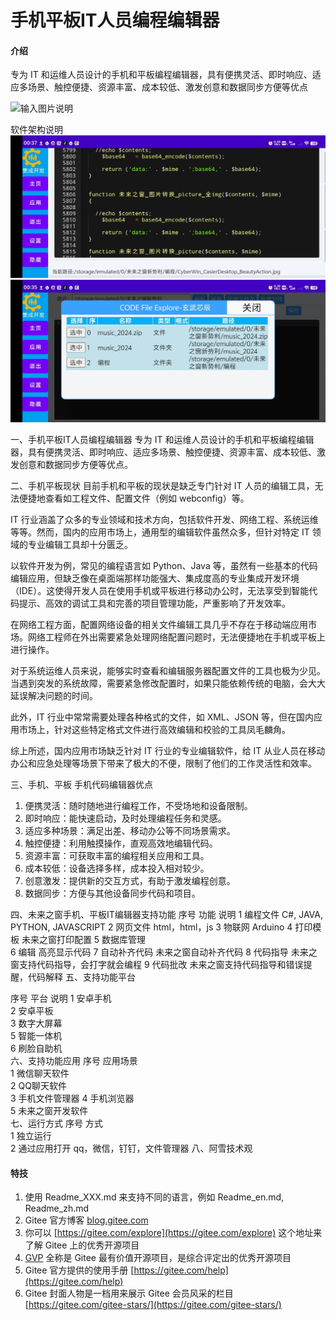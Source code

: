 # 手机平板IT人员编程编辑器

#### 介绍
专为 IT 和运维人员设计的手机和平板编程编辑器，具有便携灵活、即时响应、适应多场景、触控便捷、资源丰富、成本较低、激发创意和数据同步方便等优点

![输入图片说明](https://i-blog.csdnimg.cn/direct/c98e17c0ece145f8b7199671a4af1885.png)

软件架构说明
![输入图片说明](%E5%BE%AE%E4%BF%A1%E5%9B%BE%E7%89%87_20240917195812.jpg)
![输入图片说明](%E5%BE%AE%E4%BF%A1%E5%9B%BE%E7%89%87_20240917195746.jpg)

  一、手机平板IT人员编程编辑器
专为 IT 和运维人员设计的手机和平板编程编辑器，具有便携灵活、即时响应、适应多场景、触控便捷、资源丰富、成本较低、激发创意和数据同步方便等优点。

二、手机平板现状
目前手机和平板的现状是缺乏专门针对 IT 人员的编辑工具，无法便捷地查看如工程文件、配置文件（例如 webconfig）等。

IT 行业涵盖了众多的专业领域和技术方向，包括软件开发、网络工程、系统运维等等。然而，国内的应用市场上，通用型的编辑软件虽然众多，但针对特定 IT 领域的专业编辑工具却十分匮乏。

以软件开发为例，常见的编程语言如 Python、Java 等，虽然有一些基本的代码编辑应用，但缺乏像在桌面端那样功能强大、集成度高的专业集成开发环境（IDE）。这使得开发人员在使用手机或平板进行移动办公时，无法享受到智能代码提示、高效的调试工具和完善的项目管理功能，严重影响了开发效率。

在网络工程方面，配置网络设备的相关文件编辑工具几乎不存在于移动端应用市场。网络工程师在外出需要紧急处理网络配置问题时，无法便捷地在手机或平板上进行操作。

对于系统运维人员来说，能够实时查看和编辑服务器配置文件的工具也极为少见。当遇到突发的系统故障，需要紧急修改配置时，如果只能依赖传统的电脑，会大大延误解决问题的时间。

此外，IT 行业中常常需要处理各种格式的文件，如 XML、JSON 等，但在国内应用市场上，针对这些特定格式文件进行高效编辑和校验的工具凤毛麟角。

综上所述，国内应用市场缺乏针对 IT 行业的专业编辑软件，给 IT 从业人员在移动办公和应急处理等场景下带来了极大的不便，限制了他们的工作灵活性和效率。 

三、手机、平板 手机代码编辑器优点
1. 便携灵活：随时随地进行编程工作，不受场地和设备限制。
2. 即时响应：能快速启动，及时处理编程任务和灵感。
3. 适应多种场景：满足出差、移动办公等不同场景需求。
4. 触控便捷：利用触摸操作，直观高效地编辑代码。
5. 资源丰富：可获取丰富的编程相关应用和工具。
6. 成本较低：设备选择多样，成本投入相对较少。
7. 创意激发：提供新的交互方式，有助于激发编程创意。
8. 数据同步：方便与其他设备同步代码和项目。 

四、未来之窗手机、平板IT编辑器支持功能
序号	功能	说明
1	编程文件	C#, JAVA, PYTHON, JAVASCRIPT 
2	网页文件	html，html，js
3	物联网	Arduino
4	打印模板	未来之窗打印配置
5	数据库管理	
6	编辑	高亮显示代码
7	自动补齐代码	未来之窗自动补齐代码
8	代码指导	未来之窗支持代码指导，会打字就会编程
9	代码批改	未来之窗支持代码指导和错误提醒，代码解释
五、支持功能平台


序号	平台	说明
1	安卓手机	
2	安卓平板	
3	数字大屏幕	
5	智能一体机	
6	刷脸自助机	
六、支持功能应用
序号	应用场景	
1	微信聊天软件	
2	QQ聊天软件	
3	手机文件管理器	
4	手机浏览器	
5	未来之窗开发软件	
七、运行方式
序号	方式	
1	独立运行	
2	通过应用打开	qq，微信，钉钉，文件管理器
八、阿雪技术观



#### 特技

1.  使用 Readme\_XXX.md 来支持不同的语言，例如 Readme\_en.md, Readme\_zh.md
2.  Gitee 官方博客 [blog.gitee.com](https://blog.gitee.com)
3.  你可以 [https://gitee.com/explore](https://gitee.com/explore) 这个地址来了解 Gitee 上的优秀开源项目
4.  [GVP](https://gitee.com/gvp) 全称是 Gitee 最有价值开源项目，是综合评定出的优秀开源项目
5.  Gitee 官方提供的使用手册 [https://gitee.com/help](https://gitee.com/help)
6.  Gitee 封面人物是一档用来展示 Gitee 会员风采的栏目 [https://gitee.com/gitee-stars/](https://gitee.com/gitee-stars/)
